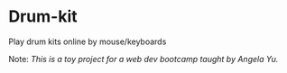 # Drum-kit
Play drum kits online by mouse/keyboards

Note:
*This is a toy project for a web dev bootcamp taught by Angela Yu.*

